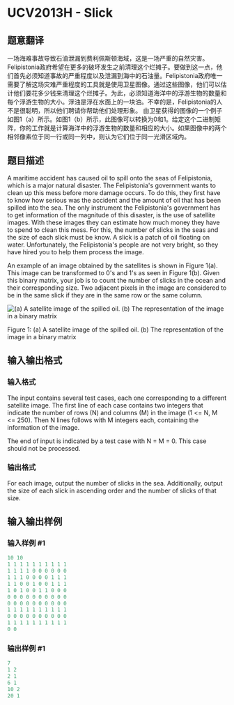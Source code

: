 # UCV2013H - Slick

## 题意翻译

一场海难事故导致石油泄漏到费利佩斯顿海域，这是一场严重的自然灾害。Felipistonia政府希望在更多的破坏发生之前清理这个烂摊子。要做到这一点，他们首先必须知道事故的严重程度以及泄漏到海中的石油量。Felipistonia政府唯一需要了解这场灾难严重程度的工具就是使用卫星图像。通过这些图像，他们可以估计他们要花多少钱来清理这个烂摊子。为此，必须知道海洋中的浮游生物的数量和每个浮游生物的大小。浮油是浮在水面上的一块油。不幸的是，Felipistonia的人不是很聪明，所以他们聘请你帮助他们处理形象。 由卫星获得的图像的一个例子如图1（a）所示。如图1（b）所示，此图像可以转换为0和1。给定这个二进制矩阵，你的工作就是计算海洋中的浮游生物的数量和相应的大小。如果图像中的两个相邻像素位于同一行或同一列中，则认为它们位于同一光滑区域内。 

## 题目描述

A maritime accident has caused oil to spill onto the seas of Felipistonia, which is a major natural disaster. The Felipistonia's government wants to clean up this mess before more damage occurs. To do this, they first have to know how serious was the accident and the amount of oil that has been spilled into the sea. The only instrument the Felipistonia's government has to get information of the magnitude of this disaster, is the use of satellite images. With these images they can estimate how much money they have to spend to clean this mess. For this, the number of slicks in the seas and the size of each slick must be know. A slick is a patch of oil floating on water. Unfortunately, the Felipistonia's people are not very bright, so they have hired you to help them process the image.

An example of an image obtained by the satellites is shown in Figure 1(a). This image can be transformed to 0's and 1's as seen in Figure 1(b). Given this binary matrix, your job is to count the number of slicks in the ocean and their corresponding size. Two adjacent pixels in the image are considered to be in the same slick if they are in the same row or the same column.

![(a) A satellite image of the spilled oil. (b) The representation of the image in a binary matrix](https://cdn.luogu.com.cn/upload/vjudge_pic/SP15436/24b877f2290e86168568d449b806d33dd084fb11.png)

Figure 1: (a) A satellite image of the spilled oil. (b) The representation of the image in a binary matrix

## 输入输出格式

### 输入格式

The input contains several test cases, each one corresponding to a different satellite image. The first line of each case contains two integers that indicate the number of rows (N) and columns (M) in the image (1 <= N, M <= 250). Then N lines follows with M integers each, containing the information of the image.

The end of input is indicated by a test case with N = M = 0. This case should not be processed.

### 输出格式

For each image, output the number of slicks in the sea. Additionally, output the size of each slick in ascending order and the number of slicks of that size.

## 输入输出样例

### 输入样例 #1

```cpp
10 10
1 1 1 1 1 1 1 1 1 1
1 1 1 1 0 0 0 0 0 0
1 1 1 0 0 0 0 1 1 1
1 1 0 0 1 0 0 1 1 1
1 0 1 0 0 1 1 0 0 0
0 0 0 0 0 0 0 0 0 0
0 0 0 0 0 0 0 0 0 0
1 1 1 1 1 1 1 1 1 1
0 0 0 0 0 0 0 0 0 0
1 1 1 1 1 1 1 1 1 1
0 0
```


### 输出样例 #1

```cpp
7
1 2
2 1
6 1
10 2
20 1
```


